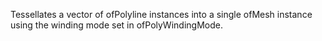 Tessellates a vector of ofPolyline instances into a single ofMesh instance using the winding mode set in ofPolyWindingMode.

